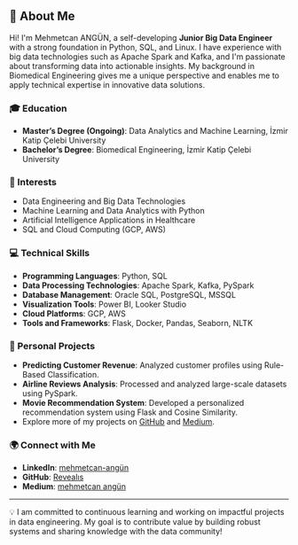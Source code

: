 ## 🌟 About Me

Hi! I'm Mehmetcan ANGÜN, a self-developing **Junior Big Data Engineer** with a strong foundation in Python, SQL, and Linux. I have experience with big data technologies such as Apache Spark and Kafka, and I'm passionate about transforming data into actionable insights. My background in Biomedical Engineering gives me a unique perspective and enables me to apply technical expertise in innovative data solutions.

### 🎓 Education
- **Master’s Degree (Ongoing)**: Data Analytics and Machine Learning, İzmir Katip Çelebi University  
- **Bachelor’s Degree**: Biomedical Engineering, İzmir Katip Çelebi University  

### 🚀 Interests
- Data Engineering and Big Data Technologies  
- Machine Learning and Data Analytics with Python  
- Artificial Intelligence Applications in Healthcare  
- SQL and Cloud Computing (GCP, AWS)  

### 💻 Technical Skills
- **Programming Languages**: Python, SQL  
- **Data Processing Technologies**: Apache Spark, Kafka, PySpark  
- **Database Management**: Oracle SQL, PostgreSQL, MSSQL  
- **Visualization Tools**: Power BI, Looker Studio  
- **Cloud Platforms**: GCP, AWS  
- **Tools and Frameworks**: Flask, Docker, Pandas, Seaborn, NLTK  

### 📌 Personal Projects
- **Predicting Customer Revenue**: Analyzed customer profiles using Rule-Based Classification.  
- **Airline Reviews Analysis**: Processed and analyzed large-scale datasets using PySpark.  
- **Movie Recommendation System**: Developed a personalized recommendation system using Flask and Cosine Similarity.  
- Explore more of my projects on [GitHub](https://github.com/Revealıs) and [Medium](https://medium.com/@Mehmtcnangn).  

### 🌍 Connect with Me
- **LinkedIn**: [mehmetcan-angün](https://www.linkedin.com/in/mehmetcan-angün-28353406-ma)  
- **GitHub**: [Revealıs](https://github.com/Revealıs)  
- **Medium**: [mehmetcan angün](https://medium.com/@Mehmtcnangn)  

---
💡 I am committed to continuous learning and working on impactful projects in data engineering. My goal is to contribute value by building robust systems and sharing knowledge with the data community!
